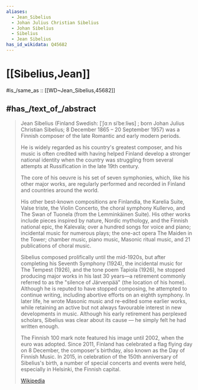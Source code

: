 ```yaml
---
aliases:
  - Jean_Sibelius
  - Johan Julius Christian Sibelius
  - Johan Sibelius
  - Sibelius
  - Jean Sibelius
has_id_wikidata: Q45682
---
```


# [[Sibelius,Jean]]  

#is_/same_as :: [[WD~Jean_Sibelius,45682]]  

## #has_/text_of_/abstract 

> Jean Sibelius (Finland Swedish: [ˈʃɑːn siˈbeːliʉs] ; born Johan Julius Christian Sibelius; 
> 8 December 1865 – 20 September 1957) was a Finnish composer 
> of the late Romantic and early modern periods. 
> 
> He is widely regarded as his country's greatest composer, 
> and his music is often credited with having helped Finland develop a stronger national identity 
> when the country was struggling from several attempts at Russification in the late 19th century. 
>
> The core of his oeuvre is his set of seven symphonies, which, like his other major works, 
> are regularly performed and recorded in Finland and countries around the world. 
> 
> His other best-known compositions are Finlandia, the Karelia Suite, Valse triste, the Violin Concerto, the choral symphony Kullervo, and The Swan of Tuonela (from the Lemminkäinen Suite). His other works include pieces inspired by nature, Nordic mythology, and the Finnish national epic, the Kalevala; over a hundred songs for voice and piano; incidental music for numerous plays; the one-act opera The Maiden in the Tower; chamber music, piano music, Masonic ritual music, and 21 publications of choral music.
>
> Sibelius composed prolifically until the mid-1920s, but after completing his Seventh Symphony (1924), the incidental music for The Tempest (1926), and the tone poem Tapiola (1926), he stopped producing major works in his last 30 years—a retirement commonly referred to as the "silence of Järvenpää" (the location of his home). Although he is reputed to have stopped composing, he attempted to continue writing, including abortive efforts on an eighth symphony. In later life, he wrote Masonic music and re-edited some earlier works, while retaining an active but not always favourable interest in new developments in music. Although his early retirement has perplexed scholars,  Sibelius was clear about its cause — he simply felt he had written enough.
>
> The Finnish 100 mark note featured his image until 2002, when the euro was adopted. Since 2011, Finland has celebrated a flag flying day on 8 December, the composer's birthday, also known as the Day of Finnish Music. In 2015, in celebration of the 150th anniversary of Sibelius's birth, a number of special concerts and events were held, especially in Helsinki, the Finnish capital.
>
> [Wikipedia](https://en.wikipedia.org/wiki/Jean%20Sibelius) 


